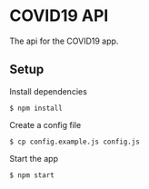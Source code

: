 # COVID19 API

The api for the COVID19 app.

## Setup

Install dependencies

```
$ npm install
```

Create a config file

```
$ cp config.example.js config.js
```

Start the app

```
$ npm start
```
